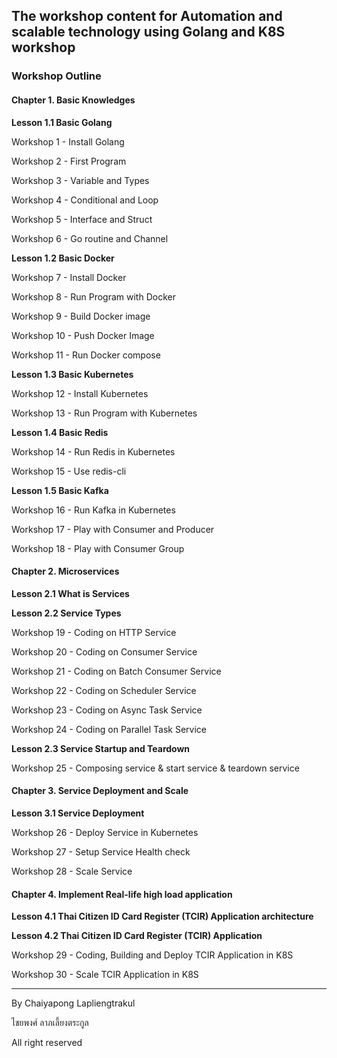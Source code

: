 ## The workshop content for Automation and scalable technology using Golang and K8S workshop


### Workshop Outline

#### Chapter 1. Basic Knowledges

**Lesson 1.1 Basic Golang**

Workshop 1 - Install Golang

Workshop 2 - First Program

Workshop 3 - Variable and Types

Workshop 4 - Conditional and Loop

Workshop 5 - Interface and Struct

Workshop 6 - Go routine and Channel

**Lesson 1.2 Basic Docker**

Workshop 7 - Install Docker

Workshop 8 - Run Program with Docker

Workshop 9 - Build Docker image

Workshop 10 - Push Docker Image

Workshop 11 - Run Docker compose

**Lesson 1.3 Basic Kubernetes**

Workshop 12 - Install Kubernetes

Workshop 13 - Run Program with Kubernetes

**Lesson 1.4 Basic Redis**

Workshop 14 - Run Redis in Kubernetes

Workshop 15 - Use redis-cli

**Lesson 1.5 Basic Kafka**

Workshop 16 - Run Kafka in Kubernetes

Workshop 17 - Play with Consumer and Producer

Workshop 18 - Play with Consumer Group

#### Chapter 2. Microservices

**Lesson 2.1 What is Services**

**Lesson 2.2 Service Types**

Workshop 19 - Coding on HTTP Service

Workshop 20 - Coding on Consumer Service

Workshop 21 - Coding on Batch Consumer Service

Workshop 22 - Coding on Scheduler Service

Workshop 23 - Coding on Async Task Service

Workshop 24 - Coding on Parallel Task Service

**Lesson 2.3 Service Startup and Teardown**

Workshop 25 - Composing service & start service & teardown service

#### Chapter 3. Service Deployment and Scale

**Lesson 3.1 Service Deployment**

Workshop 26 - Deploy Service in Kubernetes

Workshop 27 - Setup Service Health check

Workshop 28 - Scale Service

#### Chapter 4. Implement Real-life high load application

**Lesson 4.1 Thai Citizen ID Card Register (TCIR) Application architecture**


**Lesson 4.2 Thai Citizen ID Card Register (TCIR) Application**

Workshop 29 - Coding, Building and Deploy TCIR Application in K8S

Workshop 30 - Scale TCIR Application in K8S

---

By Chaiyapong Lapliengtrakul

ไชยพงศ์ ลาภเลี้ยงตระกูล

All right reserved